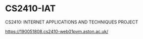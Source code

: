 # CS2410-IAT

CS2410: INTERNET APPLICATIONS AND TECHNIQUES PROJECT

https://190051808.cs2410-web01pvm.aston.ac.uk/
